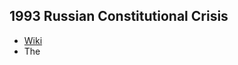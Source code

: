 ## 1993 Russian Constitutional Crisis
- [Wiki](https://en.wikipedia.org/wiki/1993_Russian_constitutional_crisis)
- The